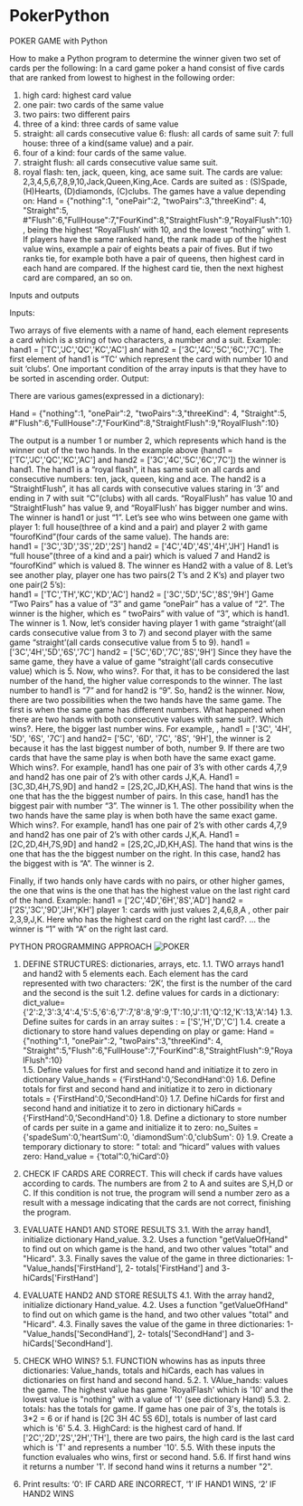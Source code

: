 # PokerPython
POKER GAME with Python

How to make a Python program to determine the winner given two set of cards per the following:   In a card game poker a hand consist of five cards that are ranked from lowest to highest in the following order:

1.	high card: highest card value
2.	one pair: two cards of the same value
3.	two pairs: two different pairs
4.	three of a kind: three cards of same value
5.	straight: all cards consecutive value 6: flush: all cards of same suit 7: full house: three of a kind(same value) and a pair.
6.	four of a kind: four cards of the same value.
7.	straight flush: all cards consecutive value same suit.
8.	royal flash: ten, jack, queen, king, ace same suit.
The cards are value: 2,3,4,5,6,7,8,9,10,Jack,Queen,King,Ace.
Cards are suited as : (S)Spade, (H)Hearts, (D)diamonds, (C)clubs.
The games have a value depending on:
Hand = {"nothing":1, "onePair":2, "twoPairs":3,"threeKind": 4, "Straight":5,
#"Flush":6,"FullHouse":7,"FourKind":8,"StraightFlush":9,"RoyalFlush":10}, being the highest “RoyalFlush’ with 10, and the lowest “nothing” with 1.
If players have the same ranked hand, the rank made up of the highest value wins, example a pair of eights beats a pair of fives.
But if two ranks tie, for example both have a pair of queens, then highest card in each hand are compared. If the highest card tie, then the next highest card are compared, an so on.

Inputs and outputs

Inputs:

Two arrays of five elements with a name of hand, each element represents a card which  is a string of two characters, a number and a suit.  Example: hand1 = ['TC','JC','QC','KC','AC'] and hand2 = ['3C','4C','5C','6C','7C'].  The first element of hand1 is “TC’ which represent the card with number 10 and suit ‘clubs’. One important condition of the array inputs is that they have to be sorted in ascending order.
Output:

There are various games(expressed in a dictionary):

Hand = {"nothing":1, "onePair":2, "twoPairs":3,"threeKind": 4, "Straight":5,
#"Flush":6,"FullHouse":7,"FourKind":8,"StraightFlush":9,"RoyalFlush":10}

The output is a number 1 or number 2, which represents which hand is the winner  out of the two hands. In the example above (hand1 = ['TC','JC','QC','KC','AC'] and hand2 = ['3C','4C','5C','6C','7C']) the winner is hand1.  The hand1 is a “royal flash”,  it has same suit on all cards and consecutive  numbers: ten, jack, queen, king and ace.  The hand2 is a “StraightFlush”, it has all cards with consecutive values staring in ‘3’ and ending in 7 with suit “C”(clubs) with all cards.
“RoyalFlush” has value 10 and “StraightFlush” has value 9, and “RoyalFlush’ has bigger number and wins. The winner is hand1 or just “1”.
Let’s see who wins between one game with   player 1: full house(three of a kind and a pair) and player 2 with game “fourofKind”(four cards of the same value).  The hands are:                          
hand1 = ['3C','3D','3S','2D','2S']
hand2 = ['4C','4D','4S','4H','JH']
Hand1 is “full house”(three of a kind and a pair)  which is valued  7 and Hand2 is “fourofKind”  which is  valued 8.  The winner es Hand2 with a value of 8.
Let’s see another play, player one has  two pairs(2 T’s and 2 K’s) and player two one pair(2 5’s):                                  
hand1 = ['TC','TH','KC','KD','AC']
hand2 = ['3C','5D','5C','8S','9H']
Game “Two Pairs” has a value of “3” and game “onePair” has a value of “2”.  The winner is the higher, which es “	twoPairs” with value of “3”, which is hand1. The winner is 1.
Now, let’s consider having player 1 with game “straight’(all cards consecutive value from 3 to 7) and  second player with the same game “straight’(all cards consecutive value from 5 to 9). hand1 = ['3C','4H','5D','6S','7C']
hand2 = ['5C','6D','7C','8S','9H']
Since they have the same game, they have a value of game “straight’(all cards consecutive value) which is 5.  Now, who wins?.  For that, it has to be considered the last number of the hand, the higher value corresponds to the winner.  The last number to hand1 is “7” and for hand2 is “9”. So, hand2 is the winner.
Now, there are two possibilities when the two hands have the same game.  The first is when the same game has different numbers.  What happened when there are two hands with both consecutive values with same suit?.   Which wins?. Here, the bigger last number wins.  For example, , hand1 = ['3C', '4H', '5D', '6S', '7C'] and hand2= ['5C', '6D', '7C', '8S', '9H'], the winner is 2 because it has the last biggest number of both, number 9.
If there are two cards that  have the same play is when both have the same exact game. Which wins?.  For example, hand1 has one pair of 3’s  with other cards 4,7,9 and hand2 has one pair of 2’s with other cards J,K,A.  Hand1 = [3C,3D,4H,7S,9D]  and hand2 = [2S,2C,JD,KH,AS].  The hand that wins is the one that has the the biggest number of pairs. In this case, hand1 has the biggest pair with number “3”. The winner is 1.
The other possibility  when the two hands have the same play is when both have the same exact game. Which wins?.  For example, hand1 has one pair of 2’s  with other cards 4,7,9 and hand2 has one pair of 2’s with other cards J,K,A.  Hand1 = [2C,2D,4H,7S,9D]  and hand2 = [2S,2C,JD,KH,AS].  The hand that wins is the one that has the the biggest number on the right. In this case, hand2 has the biggest with is “A”. The winner is 2.

Finally, if two hands only have cards with no pairs, or other higher games, the one that wins is the one that has the highest value on the last right card of the hand. Example: 
hand1 = ['2C','4D','6H','8S','AD']
hand2 = ['2S','3C','9D','JH','KH']
 player 1: cards with just values 2,4,6,8,A , other pair 2,3,9,J,K. Here who has the highest card on the right last card?. ... the winner is “1” with “A” on the right last card.    

PYTHON PROGRAMMING APPROACH
![POKER](https://user-images.githubusercontent.com/53232113/175833265-04d9f07b-00d4-463b-9b45-d45dbceb18c3.png)

1.	DEFINE STRUCTURES: dictionaries, arrays, etc.
1.1.	  TWO arrays hand1 and hand2 with 5 elements each. Each element has the card represented with two characters: ‘2K’, the first is the number of the card and the second is the suit 
1.2.	define values for cards in a dictionary: dict_value={'2':2,'3':3,'4':4,'5':5,'6':6,'7':7,'8':8,'9':9,'T':10,'J':11,'Q':12,'K':13,'A':14}
1.3.	Define  suites for cards  in an array  suites : = ['S','H','D','C']
1.4.	create a dictionary to store hand values depending on play or game:  Hand = {"nothing":1, "onePair":2, "twoPairs":3,"threeKind": 4, "Straight":5,"Flush":6,"FullHouse":7,"FourKind":8,"StraightFlush":9,"RoyalFlush":10}  
1.5.	Define values for first and second hand and initiatize it to zero in dictionary Value_hands = {‘FirstHand’:0,’SecondHand’:0}
1.6.	Define totals  for first and second hand and initiatize it to zero in dictionary totals = {‘FirstHand’:0,’SecondHand’:0}
1.7.	Define hiCards  for first and second hand and initiatize it to zero in dictionary hiCards = {‘FirstHand’:0,’SecondHand’:0}
1.8.	Define a dictionary to store number of cards per suite in a game and initialize it to zero:    no_Suites = {'spadeSum':0,'heartSum':0, 'diamondSum':0,'clubSum': 0}
1.9.	Create a temporary  dictionary to store: “ total: and “hicard” values with values zero: Hand_value = {‘total”:0,’hiCard’:0}

2.	CHECK IF CARDS ARE CORRECT.  This will check if cards have values according to cards. The numbers are from 2 to A and suites are S,H,D or C.  If this condition is not true, the program will send a number zero as a result with a message indicating that the cards are not correct, finishing the program.
3.	EVALUATE HAND1 AND STORE RESULTS
3.1.	With the array hand1,  initialize dictionary Hand_value.
3.2.	Uses a function "getValueOfHand" to find out  on which game is the hand, and  two other values "total" and "Hicard".
3.3.	Finally saves the value of the game in three dictionaries: 1- "Value_hands['FirstHand'], 2- totals['FirstHand'] and  3- hiCards['FirstHand']
4.	EVALUATE HAND2 AND STORE RESULTS
4.1.	With the array hand2,  initialize dictionary Hand_value.
4.2.	Uses a function "getValueOfHand" to find out  on which game is the hand, and  two other values "total" and "Hicard".
4.3.	Finally saves the value of the game in three dictionaries: 1- "Value_hands['SecondHand'], 2- totals['SecondHand'] and  3- hiCards['SecondHand'].
5.	CHECK WHO WINS?
5.1.	FUNCTION whowins has as inputs three dictionaries:  Value_hands, totals and hiCards, each has values     in dictionaries on first hand and second hand.
5.2.	    1. VAlue_hands:  values the game. The highest value has game 'RoyalFlash' which is '10' and the lowest value is    "nothing" with a value of '1' (see dictionary Hand)
5.3.	    2. totals: has the totals for game.  If game has one pair of 3's, the totals is 3*2 = 6 or if hand is     [2C 3H 4C 5S 6D], totals is number of last card which is '6'
5.4.	    3. HighCard: is the highest card of hand. If ['2C','2D','2S','2H','TH'], there are two pairs, the high card      is the last card which is 'T' and represents a number '10'.
5.5.	    With these inputs the function evaluales who wins, first or second hand.
5.6.	    If first hand wins it returns a number '1'. If second hand wins it returns a number "2".
6.	Print results:  ‘0’: IF CARD ARE INCORRECT, ‘1’ IF HAND1 WINS, ‘2’ IF HAND2 WINS



